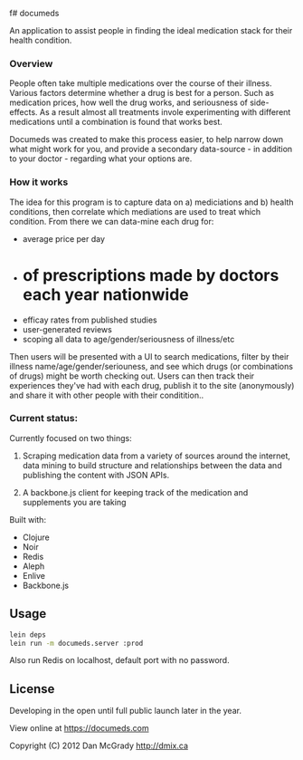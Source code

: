 f# documeds

An application to assist people in finding the ideal medication stack for their health condition.

### Overview

People often take multiple medications over the course of their illness. Various factors determine whether a drug is best for a person. Such as medication prices, how well the drug works, and seriousness of side-effects. As a result almost all treatments invole experimenting with different medications until a combination is found that works best. 

Documeds was created to make this process easier, to help narrow down what might work for you, and provide a secondary data-source - in addition to your doctor - regarding what your options are.

### How it works

The idea for this program is to capture data on a) mediciations and b) health conditions, then correlate which mediations are used to treat which condition. From there we can data-mine each drug for:

- average price per day
- # of prescriptions made by doctors each year nationwide
- efficay rates from published studies
- user-generated reviews
- scoping all data to age/gender/seriousness of illness/etc

Then users will be presented with a UI to search medications, filter by their illness name/age/gender/seriouness, and see which drugs (or combinations of drugs) might be worth checking out. Users can then track their experiences they've had with each drug, publish it to the site (anonymously) and share it with other people with their conditition.. 

### Current status:

Currently focused on two things:

1) Scraping medication data from a variety of sources around the internet, data mining to build structure and  relationships between the data and publishing the content with JSON APIs. 

2) A backbone.js client for keeping track of the medication and supplements you are taking

Built with:

- Clojure
- Noir
- Redis
- Aleph
- Enlive
- Backbone.js

## Usage

```bash
lein deps
lein run -m documeds.server :prod
```

Also run Redis on localhost, default port with no password.

## License

Developing in the open until full public launch later in the year.

View online at https://documeds.com

Copyright (C) 2012 Dan McGrady http://dmix.ca
